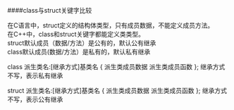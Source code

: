 ####class与struct关键字比较

在C语言中，struct定义的结构体类型，只有成员数据，不能定义成员方法。<br/>
在C++中，class和struct关键字都能定义类类型。<br/>
struct默认成员（数据/方法）是公有的，默认公有继承<br/>
class默认成员(数据/方法）是私有的，默认私有继承<br/>


class 派生类名:[继承方式]基类名
{
  派生类成员数据
  派生类成员函数
};
继承方式不写，表示私有继承

struct 派生类名:[继承方式]基类名
{
  派生类成员数据
  派生类成员函数
};
继承方式不写，表示公有继承
